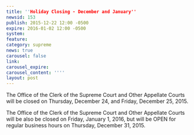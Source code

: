 ```yaml
---
title: ''Holiday Closing - December and January''
newsid: 153
publish: 2015-12-22 12:00 -0500
expire: 2016-01-02 12:00 -0500
system: 
feature: 
category: supreme
news: true
carousel: false
link: 
carousel_expire: 
carousel_content: ''''
layout: post
---
```

<p>The Office of the Clerk of the Supreme Court and Other Appellate Courts will be closed on Thursday, December 24, and Friday, December 25, 2015.</p>
<p>The Office of the Clerk of the Supreme Court and Other Appellate Courts will be also be closed on Friday, January 1, 2016, but will be OPEN for regular business hours on Thursday, December 31, 2015.</p>